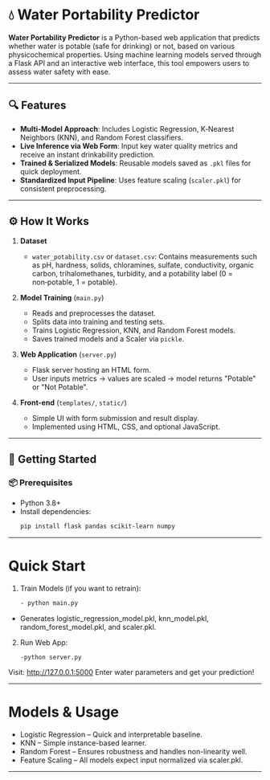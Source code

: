 # 💧 Water Portability Predictor

**Water Portability Predictor** is a Python-based web application that predicts whether water is potable (safe for drinking) or not, based on various physicochemical properties. Using machine learning models served through a Flask API and an interactive web interface, this tool empowers users to assess water safety with ease.

---

## 🔍 Features

- **Multi-Model Approach**: Includes Logistic Regression, K‑Nearest Neighbors (KNN), and Random Forest classifiers.
- **Live Inference via Web Form**: Input key water quality metrics and receive an instant drinkability prediction.
- **Trained & Serialized Models**: Reusable models saved as `.pkl` files for quick deployment.
- **Standardized Input Pipeline**: Uses feature scaling (`scaler.pkl`) for consistent preprocessing.

---

## ⚙️ How It Works

1. **Dataset**  
   - `water_potability.csv` or `dataset.csv`: Contains measurements such as pH, hardness, solids, chloramines, sulfate, conductivity, organic carbon, trihalomethanes, turbidity, and a potability label (0 = non‑potable, 1 = potable).

2. **Model Training** (`main.py`)  
   - Reads and preprocesses the dataset.
   - Splits data into training and testing sets.
   - Trains Logistic Regression, KNN, and Random Forest models.
   - Saves trained models and a Scaler via `pickle`.

3. **Web Application** (`server.py`)  
   - Flask server hosting an HTML form.
   - User inputs metrics → values are scaled → model returns "Potable" or "Not Potable".

4. **Front-end** (`templates/`, `static/`)  
   - Simple UI with form submission and result display.
   - Implemented using HTML, CSS, and optional JavaScript.

---

## 🚀 Getting Started

### 📦 Prerequisites

- Python 3.8+
- Install dependencies:
  ```bash
  pip install flask pandas scikit-learn numpy

---

# Quick Start
1. Train Models (if you want to retrain):
   ```bash
   - python main.py
- Generates logistic_regression_model.pkl, knn_model.pkl, random_forest_model.pkl, and scaler.pkl.

2. Run Web App:
   ```basg   
   -python server.py
Visit: http://127.0.0.1:5000
Enter water parameters and get your prediction!

---

# Models & Usage
- Logistic Regression – Quick and interpretable baseline.
- KNN – Simple instance-based learner.
- Random Forest – Ensures robustness and handles non-linearity well.
- Feature Scaling – All models expect input normalized via scaler.pkl.

---
